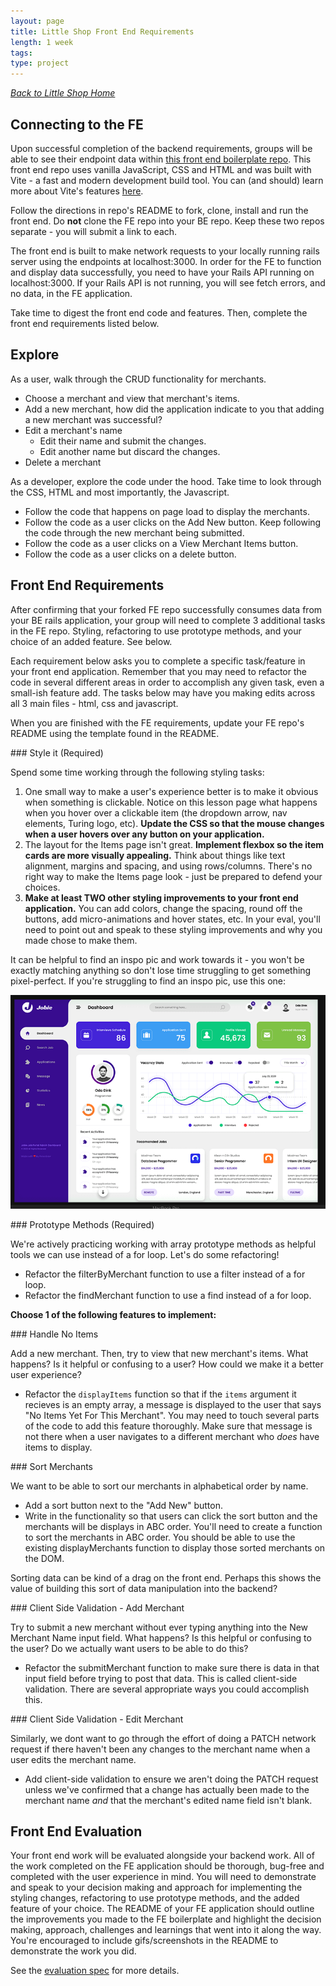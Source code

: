 ```yaml
---
layout: page
title: Little Shop Front End Requirements
length: 1 week
tags:
type: project
---
```




_[Back to Little Shop Home](./index)_

## Connecting to the FE

Upon successful completion of the backend requirements, groups will be able to see their endpoint data within [this front end boilerplate repo](https://github.com/turingschool-examples/little-shop-fe-group-starter).  This front end repo uses vanilla JavaScript, CSS and HTML and was built with Vite - a fast and modern development build tool. You can (and should) learn more about Vite's features [here](https://vitejs.dev/).

Follow the directions in repo's README to fork, clone, install and run the front end.  Do **not** clone the FE repo into your BE repo.  Keep these two repos separate - you will submit a link to each.

The front end is built to make network requests to your locally running rails server using the endpoints at localhost:3000. In order for the FE to function and display data successfully, you need to have your Rails API running on localhost:3000.  If your Rails API is not running, you will see fetch errors, and no data, in the FE application.

Take time to digest the front end code and features.  Then, complete the front end requirements listed below.

## Explore

As a user, walk through the CRUD functionality for merchants.  

- Choose a merchant and view that merchant's items.
- Add a new merchant, how did the application indicate to you that adding a new merchant was successful?
- Edit a merchant's name
  - Edit their name and submit the changes.
  - Edit another name but discard the changes.
- Delete a merchant

As a developer, explore the code under the hood.  Take time to look through the CSS, HTML and most importantly, the Javascript.

- Follow the code that happens on page load to display the merchants.
- Follow the code as a user clicks on the Add New button.  Keep following the code through the new merchant being submitted.
- Follow the code as a user clicks on a View Merchant Items button.  
- Follow the code as a user clicks on a delete button.


## Front End Requirements

After confirming that your forked FE repo successfully consumes data from your BE rails application, your group will need to complete 3 additional tasks in the FE repo.  Styling, refactoring to use prototype methods, and your choice of an added feature. See below.

Each requirement below asks you to complete a specific task/feature in your front end application.  Remember that you may need to refactor the code in several different areas in order to accomplish any given task, even a small-ish feature add.  The tasks below may have you making edits across all 3 main files - html, css and javascript.  

When you are finished with the FE requirements, update your FE repo's README using the template found in the README.  

<section class="dropdown">
### Style it (Required)

Spend some time working through the following styling tasks:
  1. One small way to make a user's experience better is to make it obvious when something is clickable. Notice on this lesson page what happens when you hover over a clickable item (the dropdown arrow, nav elements, Turing logo, etc). **Update the CSS so that the mouse changes when a user hovers over any button on your application.**
  2. The layout for the Items page isn't great. **Implement flexbox so the item cards are more visually appealing.** Think about things like text alignment, margins and spacing, and using rows/columns. There's no right way to make the Items page look - just be prepared to defend your choices.
  3. **Make at least TWO other styling improvements to your front end application.** You can add colors, change the spacing, round off the buttons, add micro-animations and hover states, etc. In your eval, you'll need to point out and speak to these styling improvements and why you made chose to make them. 

 It can be helpful to find an inspo pic and work towards it - you won't be exactly matching anything so don't lose time struggling to get something pixel-perfect. If you're struggling to find an inspo pic, use this one:  

 ![jobie design inspo](../../../assets/images/projects/jobie_design_inspo.png)
</section>

<section class="dropdown">
### Prototype Methods (Required)

We're actively practicing working with array prototype methods as helpful tools we can use instead of a for loop.  Let's do some refactoring!
  - Refactor the filterByMerchant function to use a filter instead of a for loop.
  - Refactor the findMerchant function to use a find instead of a for loop.
</section>

**Choose 1 of the following features to implement:**

<section class="dropdown">
### Handle No Items

Add a new merchant.  Then, try to view that new merchant's items.  What happens?  Is it helpful or confusing to a user?  How could we make it a better user experience?
  - Refactor the `displayItems` function so that if the `items` argument it recieves is an empty array, a message is displayed to the user that says "No Items Yet For This Merchant".  You may need to touch several parts of the code to add this feature thoroughly.  Make sure that message is not there when a user navigates to a different merchant who _does_ have items to display.
</section>

<section class="dropdown">
### Sort Merchants

We want to be able to sort our merchants in alphabetical order by name.  
  - Add a sort button next to the "Add New" button.
  - Write in the functionality so that users can click the sort button and the merchants will be displays in ABC order.  You'll need to create a function to sort the merchants in ABC order.  You should be able to use the existing displayMerchants function to display those sorted merchants on the DOM.

Sorting data can be kind of a drag on the front end.  Perhaps this shows the value of building this sort of data manipulation into the backend?
</section>

<section class="dropdown">
### Client Side Validation - Add Merchant

Try to submit a new merchant without ever typing anything into the New Merchant Name input field.  What happens?  Is this helpful or confusing to the user?  Do we actually want users to be able to do this?  
  - Refactor the submitMerchant function to make sure there is data in that input field before trying to post that data.  This is called client-side validation.  There are several appropriate ways you could accomplish this. 
</section>

<section class="dropdown">
### Client Side Validation - Edit Merchant

Similarly, we dont want to go through the effort of doing a PATCH network request if there haven't been any changes to the merchant name when a user edits the merchant name.  
  - Add client-side validation to ensure we aren't doing the PATCH request unless we've confirmed that a change has actually been made to the merchant name _and_ that the merchant's edited name field isn't blank.
</section>


## Front End Evaluation

Your front end work will be evaluated alongside your backend work. All of the work completed on the FE application should be thorough, bug-free and completed with the user experience in mind.  You will need to demonstrate and speak to your decision making and approach for implementing the styling changes, refactoring to use prototype methods, and the added feature of your choice. The README of your FE application should outline the improvements you made to the FE boilerplate and highlight the decision making, approach, challenges and learnings that went into it along the way.  You're encouraged to include gifs/screenshots in the README to demonstrate the work you did. 

See the [evaluation spec](evaluation) for more details.

<!-- ## Deployment (Not Required for FE application)

You are not required to deploy your FE application. If you do choose to deploy your application, you will want to refactor the base url used for the GET/POST/PATCH/DELETE requests to have your FE fetching data from your deployed backend application, rather than the locally hosted backend.  Without this change, the deployed frontend will only be able to display and manipulate data if the user also has the backend running locally.  -->

